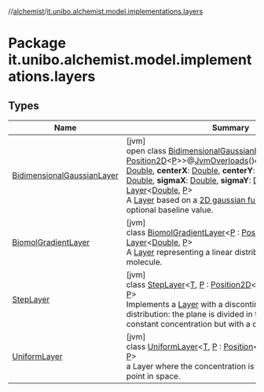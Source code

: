 //[alchemist](../../index.md)/[it.unibo.alchemist.model.implementations.layers](index.md)

# Package it.unibo.alchemist.model.implementations.layers

## Types

| Name | Summary |
|---|---|
| [BidimensionalGaussianLayer](-bidimensional-gaussian-layer/index.md) | [jvm]<br>open class [BidimensionalGaussianLayer](-bidimensional-gaussian-layer/index.md)<[P](-bidimensional-gaussian-layer/index.md) : [Position2D](../it.unibo.alchemist.model.interfaces/-position2-d/index.md)<[P](-bidimensional-gaussian-layer/index.md)>>@[JvmOverloads](https://kotlinlang.org/api/latest/jvm/stdlib/kotlin.jvm/-jvm-overloads/index.html)()constructor(**baseline**: [Double](https://kotlinlang.org/api/latest/jvm/stdlib/kotlin/-double/index.html), **centerX**: [Double](https://kotlinlang.org/api/latest/jvm/stdlib/kotlin/-double/index.html), **centerY**: [Double](https://kotlinlang.org/api/latest/jvm/stdlib/kotlin/-double/index.html), **norm**: [Double](https://kotlinlang.org/api/latest/jvm/stdlib/kotlin/-double/index.html), **sigmaX**: [Double](https://kotlinlang.org/api/latest/jvm/stdlib/kotlin/-double/index.html), **sigmaY**: [Double](https://kotlinlang.org/api/latest/jvm/stdlib/kotlin/-double/index.html)) : [Layer](../it.unibo.alchemist.model.interfaces/-layer/index.md)<[Double](https://kotlinlang.org/api/latest/jvm/stdlib/kotlin/-double/index.html), [P](-bidimensional-gaussian-layer/index.md)> <br>A [Layer](../it.unibo.alchemist.model.interfaces/-layer/index.md) based on a [2D gaussian function](../it.unibo.alchemist.model.math/-bidimensional-gaussian/index.md) and an optional baseline value. |
| [BiomolGradientLayer](-biomol-gradient-layer/index.md) | [jvm]<br>class [BiomolGradientLayer](-biomol-gradient-layer/index.md)<[P](-biomol-gradient-layer/index.md) : [Position2D](../it.unibo.alchemist.model.interfaces/-position2-d/index.md)<[P](-biomol-gradient-layer/index.md)>?> : [Layer](../it.unibo.alchemist.model.interfaces/-layer/index.md)<[Double](https://docs.oracle.com/javase/8/docs/api/java/lang/Double.html), [P](-biomol-gradient-layer/index.md)> <br>A [Layer](../it.unibo.alchemist.model.interfaces/-layer/index.md) representing a linear distribution in space of a molecule. |
| [StepLayer](-step-layer/index.md) | [jvm]<br>class [StepLayer](-step-layer/index.md)<[T](-step-layer/index.md), [P](-step-layer/index.md) : [Position2D](../it.unibo.alchemist.model.interfaces/-position2-d/index.md)<out [P](../it.unibo.alchemist.model.interfaces/-route/index.md)>?> : [Layer](../it.unibo.alchemist.model.interfaces/-layer/index.md)<[T](../it.unibo.alchemist.model.implementations.timedistributions/-weibull-distributed-weibull-time/index.md), [P](../it.unibo.alchemist.model.interfaces/-route/index.md)> <br>Implements a [Layer](../it.unibo.alchemist.model.interfaces/-layer/index.md) with a discontinue spatial distribution: the plane is divided in two parts, both with a constant concentration but with a different in value. |
| [UniformLayer](-uniform-layer/index.md) | [jvm]<br>class [UniformLayer](-uniform-layer/index.md)<[T](-uniform-layer/index.md), [P](-uniform-layer/index.md) : [Position](../it.unibo.alchemist.model.interfaces/-position/index.md)<out [P](../it.unibo.alchemist.model.interfaces/-route/index.md)>?> : [Layer](../it.unibo.alchemist.model.interfaces/-layer/index.md)<[T](../it.unibo.alchemist.model.implementations.timedistributions/-weibull-distributed-weibull-time/index.md), [P](../it.unibo.alchemist.model.interfaces/-route/index.md)> <br>a Layer where the concentration is the same at every point in space. |
